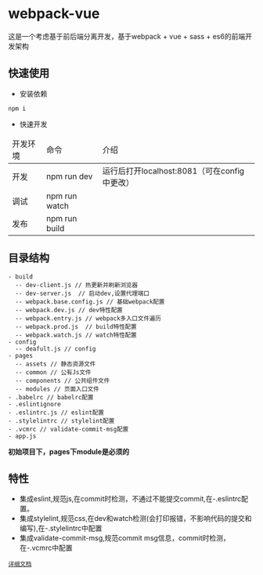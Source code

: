 # webpack-vue
这是一个考虑基于前后端分离开发，基于webpack + vue + sass + es6的前端开发架构

## 快速使用

- 安装依赖
```test
npm i
```
- 快速开发
<table>
  <thead>
    <td>开发环境</td>
    <td>命令</td>
    <td>介绍</td>
  </thead>
  <tbody>
    <tr>
      <td>开发</td>
      <td>npm run dev</td>
      <td>运行后打开localhost:8081（可在config中更改）</td>
    </tr>
    <tr>
      <td>调试</td>
      <td>npm run watch</td>
      <td></td>
    </tr>
    <tr>
      <td>发布</td>
      <td>npm run build</td>
      <td></td>
    </tr>
  </tbody>
</table>

## 目录结构
```text
- build
  -- dev-client.js // 热更新并刷新浏览器
  -- dev-server.js  // 启动dev,设置代理端口
  -- webpack.base.config.js // 基础webpack配置
  -- webpack.dev.js // dev特性配置
  -- webpack.entry.js // webpack多入口文件遍历
  -- webpack.prod.js  // build特性配置
  -- webpack.watch.js // watch特性配置
- config
  -- deafult.js // config
- pages
  -- assets // 静态资源文件
  -- common // 公有Js文件
  -- components // 公共组件文件
  -- modules // 页面入口文件
- .babelrc // babelrc配置
- .eslintignore
- .eslintrc.js // eslint配置
- .stylelintrc // stylelint配置
- .vcmrc // validate-commit-msg配置
- app.js
```
**初始项目下，pages下module是必须的**

## 特性
- 集成eslint,规范js,在commit时检测，不通过不能提交commit,在-.eslintrc配置。
- 集成stylelint,规范css,在dev和watch检测(会打印报错，不影响代码的提交和编写),在-.stylelintrc中配置
- 集成validate-commit-msg,规范commit msg信息，commit时检测，在-.vcmrc中配置

[`详细文档`](http://www.hidutao.com/2017/12/23/project/webpack+vue/)